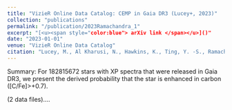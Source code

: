 ```yaml
---
title: "VizieR Online Data Catalog: CEMP in Gaia DR3 (Lucey+, 2023)"
collection: "publications"
permalink: "/publication/2023Ramachandra_1"
excerpt: "[<u><span style="color:blue"> arXiv link </span></u>]()"
date: "2023-01-01"
venue: "VizieR Online Data Catalog"
citation: "Lucey, M., Al Kharusi, N., Hawkins, K., Ting, Y. -S., Ramachandra, N., Price-Whelan, A. M., Beers, T. C., Sun, Lee Y., Yoon, J.; VizieR Online Data Catalog: CEMP in Gaia DR3 (Lucey+, 2023), VizieR Online Data Catalog, Volume 752, 2023"
---
```



Summary: For 182815672 stars with XP spectra that were released in Gaia DR3, we present the derived probability that the star is enhanced in carbon ([C/Fe]&gt;+0.7). <P />(2 data files)....